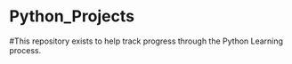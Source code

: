 # Python_Projects
#This repository exists to help track progress through the Python Learning process.
